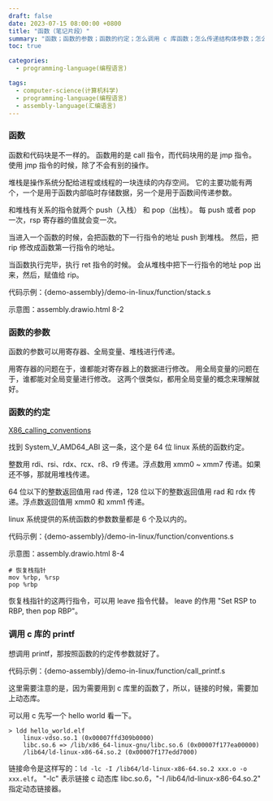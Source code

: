```yaml
---
draft: false
date: 2023-07-15 08:00:00 +0800
title: "函数（笔记片段）"
summary: "函数；函数的参数；函数的约定；怎么调用 c 库函数；怎么传递结构体参数；怎么返回结构体参数；函数里怎么调用函数；"
toc: true

categories:
  - programming-language(编程语言)

tags:
  - computer-science(计算机科学)
  - programming-language(编程语言)
  - assembly-language(汇编语言)
---
```


### 函数

函数和代码块是不一样的。
函数用的是 call 指令，而代码块用的是 jmp 指令。
使用 jmp 指令的时候，除了不会有别的操作。

堆栈是操作系统分配给进程或线程的一块连续的内存空间。
它的主要功能有两个，一个是用于函数内部临时存储数据，另一个是用于函数间传递参数。

和堆栈有关系的指令就两个 push（入栈） 和 pop（出栈）。
每 push 或者 pop 一次，rsp 寄存器的值就会变一次。

当进入一个函数的时候，会把函数的下一行指令的地址 push 到堆栈。
然后，把 rip 修改成函数第一行指令的地址。

当函数执行完毕，执行 ret 指令的时候。
会从堆栈中把下一行指令的地址 pop 出来，然后，赋值给 rip。

代码示例：{demo-assembly}/demo-in-linux/function/stack.s

示意图：assembly.drawio.html 8-2

### 函数的参数

函数的参数可以用寄存器、全局变量、堆栈进行传递。

用寄存器的问题在于，谁都能对寄存器上的数据进行修改。
用全局变量的问题在于，谁都能对全局变量进行修改。
这两个很类似，都用全局变量的概念来理解就好。

### 函数的约定

[X86_calling_conventions](https://en.wikipedia.org/wiki/X86_calling_conventions)

找到 System_V_AMD64_ABI 这一条，这个是 64 位 linux 系统的函数约定。

整数用 rdi、rsi、rdx、rcx、r8、r9 传递。浮点数用 xmm0 ~ xmm7 传递。如果还不够，那就用堆栈传递。

64 位以下的整数返回值用 rad 传递，128 位以下的整数返回值用 rad 和 rdx 传递。浮点数返回值用 xmm0 和 xmm1 传递。

linux 系统提供的系统函数的参数数量都是 6 个及以内的。

代码示例：{demo-assembly}/demo-in-linux/function/conventions.s

示意图：assembly.drawio.html 8-4

```
# 恢复栈指针
mov %rbp, %rsp
pop %rbp
```

恢复栈指针的这两行指令，可以用 leave 指令代替。
leave 的作用 "Set RSP to RBP, then pop RBP"。

### 调用 c 库的 printf

想调用 printf，那按照函数的约定传参数就好了。

代码示例：{demo-assembly}/demo-in-linux/function/call_printf.s

这里需要注意的是，因为需要用到 c 库里的函数了，所以，链接的时候，需要加上动态库。

可以用 c 先写一个 hello world 看一下。

```
> ldd hello_world.elf
	linux-vdso.so.1 (0x00007ffd309b0000)
	libc.so.6 => /lib/x86_64-linux-gnu/libc.so.6 (0x00007f177ea00000)
	/lib64/ld-linux-x86-64.so.2 (0x00007f177edd7000)
```

链接命令是这样写的：`ld -lc -I /lib64/ld-linux-x86-64.so.2 xxx.o -o xxx.elf`。
"-lc" 表示链接 c 动态库 libc.so.6，"-I /lib64/ld-linux-x86-64.so.2" 指定动态链接器。
